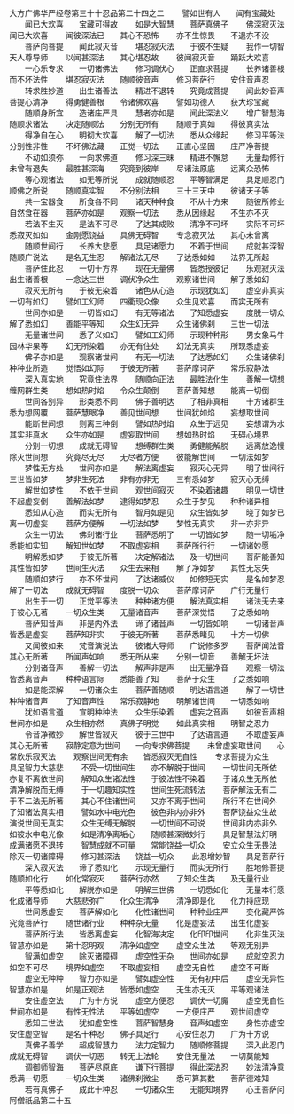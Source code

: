 <!-- { "loadSidebar": true } -->
大方广佛华严经卷第三十十忍品第二十四之二
　　譬如世有人　　闻有宝藏处
　　闻已大欢喜　　宝藏可得故
　　如是大智慧　　菩萨真佛子
　　佛深寂灭法　　闻已大欢喜
　　闻彼深法已　　其心不恐怖
　　亦不生惊畏　　不退亦不没
　　菩萨向菩提　　闻此寂灭音
　　堪忍寂灭法　　于彼不生疑
　　我作一切智　　天人尊导师
　　以闻甚深法　　其心堪忍故
　　彼闻寂灭音　　踊跃大欢喜
　　一心乐专求　　一切诸佛法
　　修习调伏心　　正直求菩提
　　长养诸善根　　而不坏法性
　　堪忍寂灭法　　随顺彼音声
　　修习菩萨行　　安住音声忍
　　转求胜妙道　　出生诸善法
　　精进不退转　　究竟成菩提
　　闻此妙音声　　菩提心清净
　　得勇健善根　　令诸佛欢喜
　　譬如功德人　　获大珍宝藏
　　随顺身所宜　　造诸庄严具
　　慧者亦如是　　闻此深法义
　　增广智慧海　　随顺求诸法
　　决定随顺法　　分别无所有
　　随顺于真如　　得彼真实法
　　得净自在心　　明彻大欢喜
　　解了一切法　　悉从众缘起
　　修习平等法　　分别性非性
　　不坏佛法藏　　正觉一切法
　　正直心坚固　　庄严净菩提
　　不动如须弥　　一向求佛道
　　修习深三昧　　精进不懈怠
　　无量劫修行　　未曾有退失
　　最胜甚深海　　究竟到彼岸
　　尽诸法原底　　远离众恐怖
　　等心观诸法　　如无等所说
　　成就随顺忍　　平等智满足
　　具足顺忍门　　顺佛之所说
　　随顺真实智　　不分别法相
　　三十三天中　　彼诸天子等
　　共一宝器食　　所食各不同
　　诸天种种食　　不从十方来
　　随彼所修业　　自然食在器
　　菩萨亦如是　　观察一切法
　　悉从因缘起　　不生亦不灭
　　若法不生灭　　是法不可尽
　　了达其成败　　清净不可坏
　　实际不可坏　　悉寂灭如如
　　金刚愿饶益　　具佛无碍智
　　专念寂灭法　　其心未曾离
　　随顺世间行　　长养大悲愿
　　具足诸愿力　　不着于世间
　　成就甚深智　　随顺广说法
　　是名无生忍　　解诸法无尽
　　了达悉如如　　法界无所起
　　菩萨住此忍　　一切十方界
　　现在无量佛　　皆悉授彼记
　　乐观寂灭法　　出生诸善根
　　一念达三世　　调伏净众生
　　观察诸世间　　解了悉如幻
　　寂灭无所有　　于彼无染着
　　诸色从心造　　示现犹如幻
　　虚空非真实　　一切有如幻
　　譬如工幻师　　四衢现众像
　　众生见欢喜　　而实无所有
　　世间亦如是　　一切皆如幻
　　有无等诸法　　了知悉虚妄
　　度脱一切众　　解了悉如幻
　　善能平等知　　众生幻无异
　　众生诸佛刹　　三世一切法
　　无量诸世间　　悉了义如幻
　　譬如工幻师　　示现种种形
　　男女象马牛　　园林华果等
　　幻无所染着　　亦无有住处
　　幻法无真实　　所现悉虚妄
　　佛子亦如是　　观察诸世间
　　有无一切法　　了达悉如幻
　　众生诸佛刹　　种种业所造
　　觉悟如幻际　　于彼无所著
　　菩萨摩诃萨　　常乐寂静法
　　深入真实地　　究竟住法界
　　随顺向正法　　最胜法化生
　　善解一切想　　缠网群生类
　　想如热时焰　　令众生颠倒
　　菩萨善知想　　能离一切倒
　　世间各别异　　形类悉不同
　　佛子善明达　　了相非真相
　　十方诸群生　　悉为想网覆
　　菩萨慧眼净　　善见世间想
　　世间犹如焰　　妄想取世间
　　能断世间想　　则离三种倒
　　譬如热时焰　　众生于远见
　　妄想谓为水　　其实非真水
　　众生亦如是　　虚妄取世间
　　想如热时焰　　无碍心境界
　　分别一切想　　成就无碍智
　　想缚群生类　　勇健能解脱
　　远离放逸慢　　除灭世间想
　　究竟尽无尽　　无尽者方便
　　彼能解世间　　一切法如梦
　　梦性无方处　　世间亦如是
　　解法离虚妄　　寂灭心无异
　　明了世间行　　三世皆如梦
　　梦非生死法　　非有亦非无
　　三有悉如梦　　寂灭心无缚
　　解世如梦性　　不依于世间
　　观世间寂灭　　不染着诸趣
　　明见一切世　　不起虚妄倒
　　善解法如梦　　逮得如梦忍
　　众生于梦见　　种种诸异相
　　悉知从心造　　而实无所有
　　智月如是见　　众生皆如梦
　　晓了如梦已　　离一切虚妄
　　菩萨方便解　　一切法如梦
　　梦性无真实　　非一亦非异
　　众生一切法　　佛刹诸行业
　　菩萨悉明了　　一切皆如梦
　　随一切垢净　　悉能如实知
　　解知世如梦　　不取虚妄相
　　菩萨所行行　　一切诸妙愿
　　明解悉如梦　　于彼无所著
　　决定解诸法　　及一切世间
　　菩萨能善知　　其性皆如梦
　　世间生灭法　　众生去来相
　　解了净如梦　　其性无忘失
　　随顺如梦行　　亦不坏世间
　　了达诸威仪　　如修短无实
　　是名如梦忍　　解了一切法
　　成就无碍智　　度脱一切众
　　菩萨摩诃萨　　广行无量行
　　出生于一切　　正觉平等法
　　种种诸方便　　解法真实相
　　诸法无去来　　于彼心无著
　　一切众生类　　无量诸音声
　　菩萨深觉悟　　了之悉如响
　　菩萨知音声　　非是内外法
　　谛了诸音声　　一切皆如响
　　一切诸音声　　皆悉是虚妄
　　菩萨知非实　　于彼无所著
　　菩萨悉睹见　　十方一切佛
　　又闻彼如来　　梵音演说法
　　彼诸大导师　　广说修多罗
　　菩萨闻法音　　其心无所著
　　所闻声如响　　悉无所从来
　　分别一切音　　善解无坏法
　　分别诸音声　　善解一切法
　　解声非是声　　出无量净音
　　观察一切法　　皆悉离音声
　　种种语言际　　悉能善了知
　　菩萨于众生　　了之悉如响
　　如是能深解　　一切诸众生
　　菩萨善随顺　　明达语言道
　　解了一切世　　种种诸音声
　　了知音声性　　常乐寂静地
　　明解诸世间　　一切悉如响
　　犹如语言道　　宣明种种法
　　众生乐染着　　虚妄之音声
　　如彼音声相　　世间亦如是
　　众生相亦然　　真佛子明觉
　　如此真实相　　明智之忍力
　　令音净微妙　　解世皆寂灭
　　彼于三世中　　了达语言道
　　不取虚妄声　　其心无所著
　　寂静定意为世间　　一向专求佛菩提
　　未曾虚妄取世间　　心常欣乐寂灭法
　　观察世间无有余　　皆悉寂灭无自性
　　专求菩提为众生　　具足智力大慈悲
　　不受一切世间生　　亦不解脱于世间
　　一切世间无所依　　亦复不离依世间
　　解知众生诸法性　　于彼法性不染着
　　于诸众生无所依　　清净解脱而无缚
　　于一切趣知实性　　世间生死流转法
　　菩萨解法无有二　　于不二法无所著
　　其心不住诸世间　　又亦不离于世间
　　所行不在世间外　　了知诸法真实相
　　譬如水中电光色　　彼色非内亦非外
　　菩萨饶益众生故　　演说世间无真实
　　众生无缚无解脱　　一切世间不可说
　　世间非内亦非外　　如彼水中电光像
　　如是清净离垢心　　随顺甚深微妙行
　　具足智慧法灯明　　成满诸愿不退转
　　智慧成就不可量　　常能饶益一切众
　　安立众生无畏法　　除灭一切诸障碍
　　修习甚深法　　饶益一切众
　　此忍增妙智　　具足菩萨行
　　深入寂灭法　　谛了悉如化
　　示现无量行　　而实无所行
　　胜地修菩提　　随顺如化行
　　如化常寂灭　　菩萨行亦然
　　了知众生类　　及无量行业
　　平等悉如化　　解脱亦如是
　　明解三世佛　　一切悉如化
　　无量本行愿　　化成诸导师
　　大慈悲弥广　　化众生清净
　　清净即是化　　化力持应现
　　世间悉虚妄　　菩萨解如化
　　化性诸世间　　种种业庄严
　　变化藏严饰　　究竟菩萨行
　　随世诸行业　　种种杂无量
　　化是虚妄法　　出生化虚妄
　　菩萨所行法　　皆悉离虚妄
　　化智海决定　　化印印世间
　　化非生灭法　　智慧亦如是
　　第十忍明观　　清净如虚空
　　虚空众生法　　等观无别异
　　智满如虚空　　除灭诸障碍
　　虚空性无杂　　世间亦如是
　　成就空忍力　　如空不可尽
　　境界如虚空　　不取虚妄相
　　虚空无自性　　虚空不可断
　　虚空无种种　　智力亦如是
　　譬如虚空性　　无有初中后
　　虚空无异性　　智慧亦如是
　　如是正观法　　皆悉如虚空
　　无生亦无灭　　平等观诸法
　　安住虚空法　　广为十方说
　　虚空方便忍　　调伏一切魔
　　虚空无自性　　世间亦如是
　　有性无性法　　平等如虚空
　　一方便庄严　　观世间虚空
　　悉知三世法　　犹如虚空性
　　菩萨智慧身　　音声如虚空
　　身性亦虚空　　安住虚空智
　　是名十种忍　　佛子具足行
　　心安住忍力　　广为十方说
　　真佛子善学　　超成智慧力
　　法力定智力　　随顺修菩提
　　深入此忍门　　成就无碍智
　　调伏一切恶　　转无上法轮
　　安住无量法　　一切莫能知
　　调御师智海　　菩萨尽原底
　　谦下行菩提　　得此深法忍
　　妙法清净意　　悉满一切愿
　　一切众生类　　诸佛刹微尘
　　悉可算其数　　菩萨德难知
　　若有真佛子　　成此十种忍
　　一切诸众生　　无能知境界
　　心王菩萨问阿僧祇品第二十五
